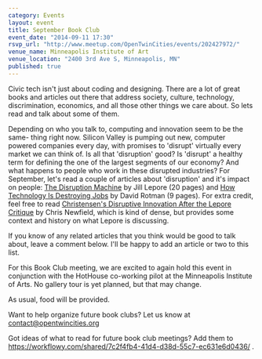 ```yaml
---
category: Events
layout: event
title: September Book Club
event_date: "2014-09-11 17:30"
rsvp_url: "http://www.meetup.com/OpenTwinCities/events/202427972/"
venue_name: Minneapolis Institute of Art
venue_location: "2400 3rd Ave S, Minneapolis, MN"
published: true
---
```


Civic tech isn't just about coding and designing. There are a lot of great books and articles out there that address society, culture, technology, discrimination, economics, and all those other things we care about. So lets read and talk about some of them. 

Depending on who you talk to, computing and innovation seem to be the same-
thing right now. Silicon Valley is pumping out new, computer powered companies 
every day, with promises to 'disrupt' virtually every market we can think of. 
Is all that 'disruption' good? Is 'disrupt' a healthy term for defining the 
one of the largest segments of our economy? And what happens to people who 
work in these disrupted industries? For September, let's read a couple of 
articles about 'disruption' and it's impact on people: 
[The Disruption Machine](http://www.newyorker.com/magazine/2014/06/23/the-disruption-machine) 
by Jill Lepore (20 pages) and 
[How Technology Is Destroying Jobs](http://www.technologyreview.com/featuredstory/515926/how-technology-is-destroying-jobs/) 
by David Rotman (9 pages). For extra credit, feel free to read 
[Christensen's Disruptive Innovation After the Lepore Critique](http://utotherescue.blogspot.com/2014/06/christensens-disruptive-innovation.html)
by Chris Newfield, which is kind of dense, but provides some context and 
history on what Lepore is discussing.

If you know of any related articles that you think would be good to talk about, leave a comment below. I'll be happy to add an article or two to this list.

For this Book Club meeting, we are excited to again hold this event in conjunction with the HotHouse co-working pilot at the Minneapolis Institute of Arts. No gallery tour is yet planned, but that may change.

As usual, food will be provided.

Want to help organize future book clubs? Let us know at <contact@opentwincities.org>

Got ideas of what to read for future book club meetings? Add them to <https://workflowy.com/shared/7c2f4fb4-41d4-d38d-55c7-ec631e6d0436/> . 
